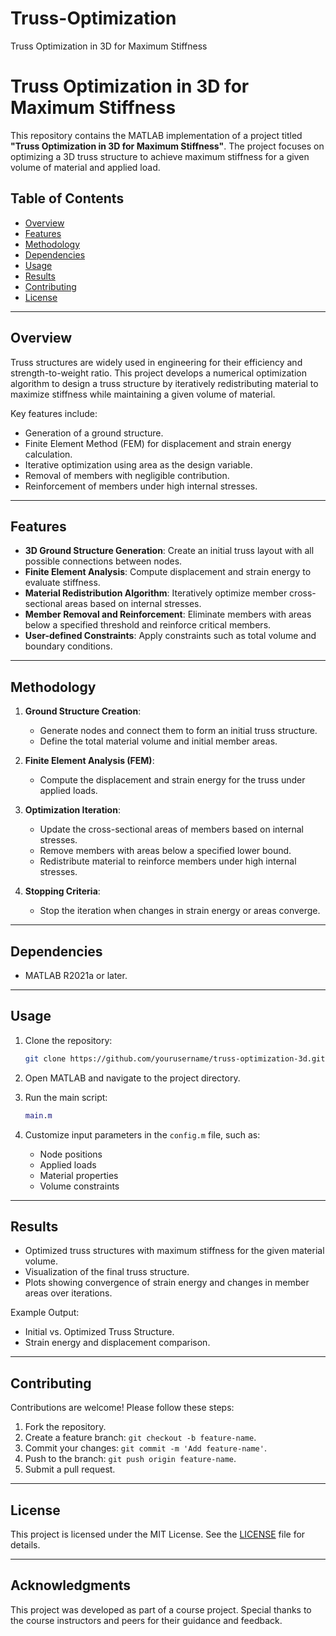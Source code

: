 # Truss-Optimization
Truss Optimization in 3D for Maximum Stiffness
# Truss Optimization in 3D for Maximum Stiffness

This repository contains the MATLAB implementation of a project titled **"Truss Optimization in 3D for Maximum Stiffness"**. The project focuses on optimizing a 3D truss structure to achieve maximum stiffness for a given volume of material and applied load.

## Table of Contents
- [Overview](#overview)
- [Features](#features)
- [Methodology](#methodology)
- [Dependencies](#dependencies)
- [Usage](#usage)
- [Results](#results)
- [Contributing](#contributing)
- [License](#license)

---

## Overview
Truss structures are widely used in engineering for their efficiency and strength-to-weight ratio. This project develops a numerical optimization algorithm to design a truss structure by iteratively redistributing material to maximize stiffness while maintaining a given volume of material.

Key features include:
- Generation of a ground structure.
- Finite Element Method (FEM) for displacement and strain energy calculation.
- Iterative optimization using area as the design variable.
- Removal of members with negligible contribution.
- Reinforcement of members under high internal stresses.

---

## Features
- **3D Ground Structure Generation**: Create an initial truss layout with all possible connections between nodes.
- **Finite Element Analysis**: Compute displacement and strain energy to evaluate stiffness.
- **Material Redistribution Algorithm**: Iteratively optimize member cross-sectional areas based on internal stresses.
- **Member Removal and Reinforcement**: Eliminate members with areas below a specified threshold and reinforce critical members.
- **User-defined Constraints**: Apply constraints such as total volume and boundary conditions.

---

## Methodology
1. **Ground Structure Creation**:
   - Generate nodes and connect them to form an initial truss structure.
   - Define the total material volume and initial member areas.

2. **Finite Element Analysis (FEM)**:
   - Compute the displacement and strain energy for the truss under applied loads.

3. **Optimization Iteration**:
   - Update the cross-sectional areas of members based on internal stresses.
   - Remove members with areas below a specified lower bound.
   - Redistribute material to reinforce members under high internal stresses.

4. **Stopping Criteria**:
   - Stop the iteration when changes in strain energy or areas converge.

---

## Dependencies
- MATLAB R2021a or later.

---

## Usage
1. Clone the repository:
   ```bash
   git clone https://github.com/yourusername/truss-optimization-3d.git
   ```

2. Open MATLAB and navigate to the project directory.

3. Run the main script:
   ```matlab
   main.m
   ```

4. Customize input parameters in the `config.m` file, such as:
   - Node positions
   - Applied loads
   - Material properties
   - Volume constraints

---

## Results
- Optimized truss structures with maximum stiffness for the given material volume.
- Visualization of the final truss structure.
- Plots showing convergence of strain energy and changes in member areas over iterations.

Example Output:
- Initial vs. Optimized Truss Structure.
- Strain energy and displacement comparison.

---

## Contributing
Contributions are welcome! Please follow these steps:
1. Fork the repository.
2. Create a feature branch: `git checkout -b feature-name`.
3. Commit your changes: `git commit -m 'Add feature-name'`.
4. Push to the branch: `git push origin feature-name`.
5. Submit a pull request.

---

## License
This project is licensed under the MIT License. See the [LICENSE](LICENSE) file for details.

---

## Acknowledgments
This project was developed as part of a course project. Special thanks to the course instructors and peers for their guidance and feedback.



